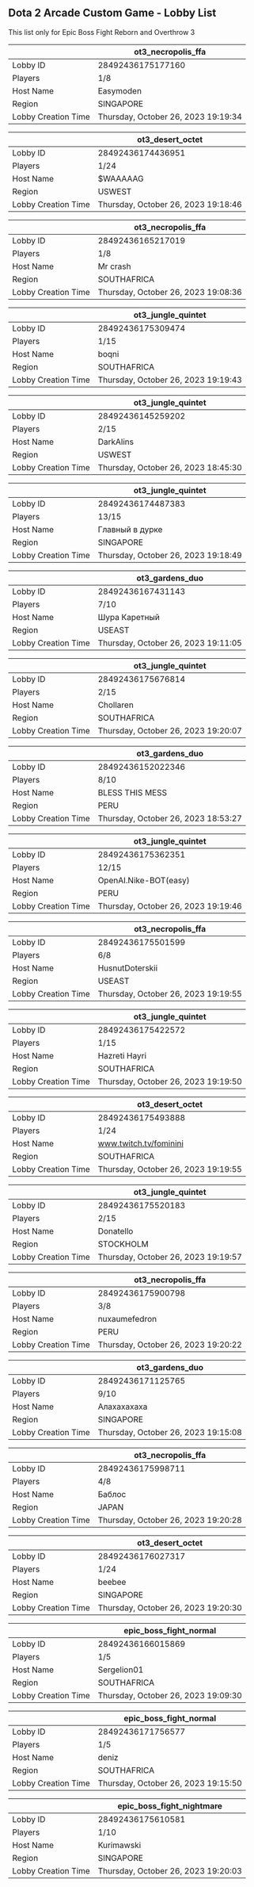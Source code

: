 ## Dota 2 Arcade Custom Game - Lobby List

This list only for Epic Boss Fight Reborn and Overthrow 3

|  | ot3_necropolis_ffa |
| ------ | ------ |
| Lobby ID | 28492436175177160 |
| Players | 1/8 |
| Host Name | Easymoden |
| Region | SINGAPORE |
| Lobby Creation Time | Thursday, October 26, 2023 19:19:34 |


|  | ot3_desert_octet |
| ------ | ------ |
| Lobby ID | 28492436174436951 |
| Players | 1/24 |
| Host Name | $WAAAAAG |
| Region | USWEST |
| Lobby Creation Time | Thursday, October 26, 2023 19:18:46 |


|  | ot3_necropolis_ffa |
| ------ | ------ |
| Lobby ID | 28492436165217019 |
| Players | 1/8 |
| Host Name | Mr crash |
| Region | SOUTHAFRICA |
| Lobby Creation Time | Thursday, October 26, 2023 19:08:36 |


|  | ot3_jungle_quintet |
| ------ | ------ |
| Lobby ID | 28492436175309474 |
| Players | 1/15 |
| Host Name | boqni |
| Region | SOUTHAFRICA |
| Lobby Creation Time | Thursday, October 26, 2023 19:19:43 |


|  | ot3_jungle_quintet |
| ------ | ------ |
| Lobby ID | 28492436145259202 |
| Players | 2/15 |
| Host Name | DarkAlins |
| Region | USWEST |
| Lobby Creation Time | Thursday, October 26, 2023 18:45:30 |


|  | ot3_jungle_quintet |
| ------ | ------ |
| Lobby ID | 28492436174487383 |
| Players | 13/15 |
| Host Name | Главный в дурке |
| Region | SINGAPORE |
| Lobby Creation Time | Thursday, October 26, 2023 19:18:49 |


|  | ot3_gardens_duo |
| ------ | ------ |
| Lobby ID | 28492436167431143 |
| Players | 7/10 |
| Host Name | Шура Каретный |
| Region | USEAST |
| Lobby Creation Time | Thursday, October 26, 2023 19:11:05 |


|  | ot3_jungle_quintet |
| ------ | ------ |
| Lobby ID | 28492436175676814 |
| Players | 2/15 |
| Host Name | Chollaren |
| Region | SOUTHAFRICA |
| Lobby Creation Time | Thursday, October 26, 2023 19:20:07 |


|  | ot3_gardens_duo |
| ------ | ------ |
| Lobby ID | 28492436152022346 |
| Players | 8/10 |
| Host Name | BLESS THIS MESS |
| Region | PERU |
| Lobby Creation Time | Thursday, October 26, 2023 18:53:27 |


|  | ot3_jungle_quintet |
| ------ | ------ |
| Lobby ID | 28492436175362351 |
| Players | 12/15 |
| Host Name | OpenAI.Nike-BOT(easy) |
| Region | PERU |
| Lobby Creation Time | Thursday, October 26, 2023 19:19:46 |


|  | ot3_necropolis_ffa |
| ------ | ------ |
| Lobby ID | 28492436175501599 |
| Players | 6/8 |
| Host Name | HusnutDoterskii |
| Region | USEAST |
| Lobby Creation Time | Thursday, October 26, 2023 19:19:55 |


|  | ot3_jungle_quintet |
| ------ | ------ |
| Lobby ID | 28492436175422572 |
| Players | 1/15 |
| Host Name | Hazreti Hayri |
| Region | SOUTHAFRICA |
| Lobby Creation Time | Thursday, October 26, 2023 19:19:50 |


|  | ot3_desert_octet |
| ------ | ------ |
| Lobby ID | 28492436175493888 |
| Players | 1/24 |
| Host Name | www.twitch.tv/fominini |
| Region | SOUTHAFRICA |
| Lobby Creation Time | Thursday, October 26, 2023 19:19:55 |


|  | ot3_jungle_quintet |
| ------ | ------ |
| Lobby ID | 28492436175520183 |
| Players | 2/15 |
| Host Name | Donatello |
| Region | STOCKHOLM |
| Lobby Creation Time | Thursday, October 26, 2023 19:19:57 |


|  | ot3_necropolis_ffa |
| ------ | ------ |
| Lobby ID | 28492436175900798 |
| Players | 3/8 |
| Host Name | nuxaumefedron |
| Region | PERU |
| Lobby Creation Time | Thursday, October 26, 2023 19:20:22 |


|  | ot3_gardens_duo |
| ------ | ------ |
| Lobby ID | 28492436171125765 |
| Players | 9/10 |
| Host Name | Алахахахаха |
| Region | SINGAPORE |
| Lobby Creation Time | Thursday, October 26, 2023 19:15:08 |


|  | ot3_necropolis_ffa |
| ------ | ------ |
| Lobby ID | 28492436175998711 |
| Players | 4/8 |
| Host Name | Баблос |
| Region | JAPAN |
| Lobby Creation Time | Thursday, October 26, 2023 19:20:28 |


|  | ot3_desert_octet |
| ------ | ------ |
| Lobby ID | 28492436176027317 |
| Players | 1/24 |
| Host Name | beebee |
| Region | SINGAPORE |
| Lobby Creation Time | Thursday, October 26, 2023 19:20:30 |


|  | epic_boss_fight_normal |
| ------ | ------ |
| Lobby ID | 28492436166015869 |
| Players | 1/5 |
| Host Name | Sergelion01 |
| Region | SOUTHAFRICA |
| Lobby Creation Time | Thursday, October 26, 2023 19:09:30 |


|  | epic_boss_fight_normal |
| ------ | ------ |
| Lobby ID | 28492436171756577 |
| Players | 1/5 |
| Host Name | deniz |
| Region | SOUTHAFRICA |
| Lobby Creation Time | Thursday, October 26, 2023 19:15:50 |


|  | epic_boss_fight_nightmare |
| ------ | ------ |
| Lobby ID | 28492436175610581 |
| Players | 1/10 |
| Host Name | Kurimawski |
| Region | SINGAPORE |
| Lobby Creation Time | Thursday, October 26, 2023 19:20:03 |


